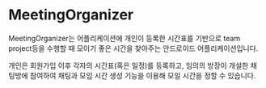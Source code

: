 # MeetingOrganizer

MeetingOrganizer는 어플리케이션에 개인이 등록한 시간표를 기반으로 team project등을 수행할 때 모이기 좋은 시간을 찾아주는 안드로이드 어플리케이션입니다.

개인은 회원가입 이후 각자의 시간표(혹은 일정)를 등록하고, 임의의 방장이 개설한 채팅방에 참여하여 채팅과 모임 시간 생성 기능을 이용해 모일 시간을 정할 수 있습니다.
